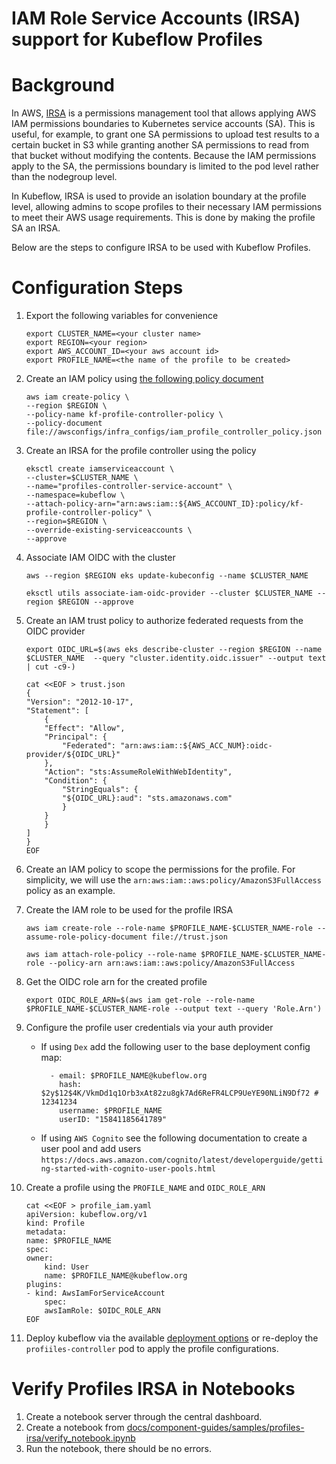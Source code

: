 # IAM Role Service Accounts (IRSA) support for Kubeflow Profiles

# Background

In AWS, [IRSA](https://aws.amazon.com/blogs/opensource/introducing-fine-grained-iam-roles-service-accounts/) is a permissions management tool that allows applying AWS IAM permissions boundaries to Kubernetes service accounts (SA). This is useful, for example, to grant one SA permissions to upload test results to a certain bucket in S3 while granting another SA permissions to read from that bucket without modifying the contents. Because the IAM permissions apply to the SA, the permissions boundary is limited to the pod level rather than the nodegroup level. 

In Kubeflow, IRSA is used to provide an isolation boundary at the profile level, allowing admins to scope profiles to their necessary IAM permissions to meet their AWS usage requirements. This is done by making the profile SA an IRSA.

Below are the steps to configure IRSA to be used with Kubeflow Profiles.

# Configuration Steps

1. Export the following variables for convenience
    ```
    export CLUSTER_NAME=<your cluster name>
    export REGION=<your region>
    export AWS_ACCOUNT_ID=<your aws account id>
    export PROFILE_NAME=<the name of the profile to be created>
    ```

1. Create an IAM policy using [the following policy document](../../awsconfigs/infra_configs/iam_profile_controller_policy.json)
    ```
    aws iam create-policy \
    --region $REGION \
    --policy-name kf-profile-controller-policy \
    --policy-document file://awsconfigs/infra_configs/iam_profile_controller_policy.json
    ```

1. Create an IRSA for the profile controller using the policy
    ```
    eksctl create iamserviceaccount \
    --cluster=$CLUSTER_NAME \
    --name="profiles-controller-service-account" \
    --namespace=kubeflow \
    --attach-policy-arn="arn:aws:iam::${AWS_ACCOUNT_ID}:policy/kf-profile-controller-policy" \
    --region=$REGION \
    --override-existing-serviceaccounts \
    --approve
    ```

1. Associate IAM OIDC with the cluster
    ```
    aws --region $REGION eks update-kubeconfig --name $CLUSTER_NAME

    eksctl utils associate-iam-oidc-provider --cluster $CLUSTER_NAME --region $REGION --approve
    ```

1. Create an IAM trust policy to authorize federated requests from the OIDC provider
    ```
    export OIDC_URL=$(aws eks describe-cluster --region $REGION --name $CLUSTER_NAME  --query "cluster.identity.oidc.issuer" --output text | cut -c9-)

    cat <<EOF > trust.json
    {
    "Version": "2012-10-17",
    "Statement": [
        {
        "Effect": "Allow",
        "Principal": {
            "Federated": "arn:aws:iam::${AWS_ACC_NUM}:oidc-provider/${OIDC_URL}"
        },
        "Action": "sts:AssumeRoleWithWebIdentity",
        "Condition": {
            "StringEquals": {
            "${OIDC_URL}:aud": "sts.amazonaws.com"
            }
        }
        }
    ]
    }
    EOF
    ```

1. Create an IAM policy to scope the permissions for the profile. For simplicity, we will use the `arn:aws:iam::aws:policy/AmazonS3FullAccess` policy as an example.

1. Create the IAM role to be used for the profile IRSA
    ```
    aws iam create-role --role-name $PROFILE_NAME-$CLUSTER_NAME-role --assume-role-policy-document file://trust.json

    aws iam attach-role-policy --role-name $PROFILE_NAME-$CLUSTER_NAME-role --policy-arn arn:aws:iam::aws:policy/AmazonS3FullAccess
    ```

1. Get the OIDC role arn for the created profile
    ```
    export OIDC_ROLE_ARN=$(aws iam get-role --role-name $PROFILE_NAME-$CLUSTER_NAME-role --output text --query 'Role.Arn')
    ```

1. Configure the profile user credentials via your auth provider
   - If using `Dex` add the following user to the base deployment config map:
     ```
       - email: $PROFILE_NAME@kubeflow.org
         hash: $2y$12$4K/VkmDd1q1Orb3xAt82zu8gk7Ad6ReFR4LCP9UeYE90NLiN9Df72 # 12341234
         username: $PROFILE_NAME
         userID: "15841185641789"
     ```
   - If using `AWS Cognito` see the following documentation to create a user pool and add users `https://docs.aws.amazon.com/cognito/latest/developerguide/getting-started-with-cognito-user-pools.html`

1. Create a profile using the `PROFILE_NAME` and `OIDC_ROLE_ARN`
    ```
    cat <<EOF > profile_iam.yaml
    apiVersion: kubeflow.org/v1
    kind: Profile
    metadata:
    name: $PROFILE_NAME
    spec:
    owner:
        kind: User
        name: $PROFILE_NAME@kubeflow.org
    plugins:
    - kind: AwsIamForServiceAccount
        spec:
        awsIamRole: $OIDC_ROLE_ARN
    EOF
    ```

1. Deploy kubeflow via the available [deployment options](../../docs/deployment) or re-deploy the `profiiles-controller` pod to apply the profile configurations.

# Verify Profiles IRSA in Notebooks
1. Create a notebook server through the central dashboard.
1. Create a notebook from [docs/component-guides/samples/profiles-irsa/verify_notebook.ipynb]()
1. Run the notebook, there should be no errors.





